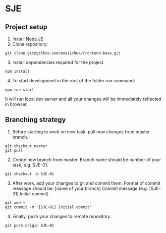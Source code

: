 # SJE
## Project setup
1. Install [Node JS](https://nodejs.org/uk/)
2. Clone repository: 
```
git clone git@github.com:mosiichuk/frontend-base.git
```
3. Install dependencies required for the project.
```
npm install
```
4. To start development in the root of the folder run command:
```
npm run start
```
It will run local dev server and all your changes will be immediately reflected in browser.

## Branching strategy
1. Before starting to work on new task, pull new changes from master branch.
```
git checkout master
git pull
```
2. Create new branch from master. Branch name should be number of your task, e.g. SJE-01.
```
git checkout -b SJE-01
```
3. After work, add your changes to git and commit them. Format of commit message should be: [name of your branch] Commit message (e.g. [SJE-01] Initial commit).
```
git add *
git commit -m "[SJE-01] Initial commit"
```
4. Finally, push your changes to remote repository.
```
git push origin SJE-01
```
